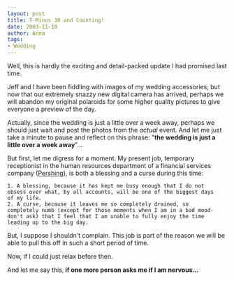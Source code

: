```yaml
---
layout: post
title: T-Minus 10 and Counting!
date: 2003-11-18
author: Anna
tags:
- Wedding
---
```


Well, this is hardly the exciting and detail-packed update I had promised last time.

Jeff and I have been fiddling with images of my wedding accessories; but now that our extremely snazzy new digital camera has arrived, perhaps we will abandon my original polaroids for some higher quality pictures to give everyone a preview of the day.

Actually, since the wedding is just a little over a week away, perhaps we should just wait and post the photos from the <i>actual</i> event. And let me just take a minute to pause and reflect on this phrase: "<b>the wedding is just a little over a week away</b>"...

But first, let me digress for a moment. My present job, temporary receptionist in the human resources department of a financial services company (<a href="http://www.pershing.com">Pershing</a>), is both a blessing and a curse during this time:

	1. A blessing, because it has kept me busy enough that I do not
	obsess over what, by all accounts, will be one of the biggest days
	of my life.
	2. A curse, because it leaves me so completely drained, so
	completely numb (except for those moments when I am in a bad mood-
	don't ask) that I feel that I am unable to fully enjoy the time
	leading up to the big day.
	
But, I suppose I shouldn't complain. This job is part of the reason
we will be able to pull this off in such a short period of time.

Now, if I could just relax before then.

And let me say this,<b> if one more person asks me if I am
nervous...</b>
